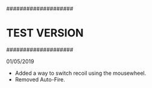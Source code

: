 ####################
#   TEST VERSION   #
####################

01/05/2019

- Added a way to switch recoil using the mousewheel.
- Removed Auto-Fire.
